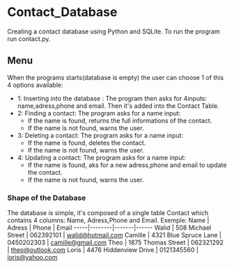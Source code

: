 # Contact_Database
Creating a contact database using Python and SQLite. To run the program run contact.py.

## Menu
When the programs starts(database is empty) the user can choose 1 of this 4 options available:
  * 1: Inserting into the database : The program then asks for 4inputs: name,adress,phone and email. Then it's added into the Contact Table.
  * 2: Finding a contact: The program asks for a name input:
    * If the name is found, returns the full informations of the contact.
    * If the name is not found, warns the user.
  * 3: Deleting a contact: The program asks for a name input:
    * If the name is found, deletes the contact.
    * If the name is not found, warns the user.
  * 4: Updating a contact: The program asks for a name input:
    * If the name is found, aks for a new adress,phone and email to update the contact.
    * If the name is not found, warns the user.

### Shape of the Database
The database is simple, it's composed of a single table Contact which contains 4 columns: Name, Adress,Phone and Email.
Exemple:
Name | Adress | Phone | Email
-----|--------|-------|------
Walid | 508  Michael Street | 062392101 | walid@hotmail.com
Camille | 4321  Blue Spruce Lane | 0450202303 | camille@gmail.com
Theo | 1875  Thomas Street | 062321292 | theo@outlook.com
Loris | 4476  Hiddenview Drive | 0121345560 | loris@yahoo.com
